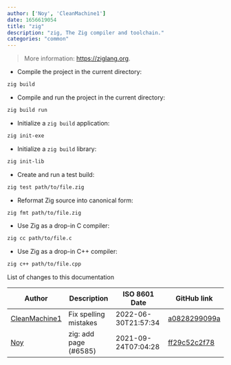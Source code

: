 ```yaml
---
author: ['Noy', 'CleanMachine1']
date: 1656619054
title: "zig"
description: "zig, The Zig compiler and toolchain."
categories: "common"
---
```

> More information: <https://ziglang.org>.

- Compile the project in the current directory:

```bash
zig build
```

- Compile and run the project in the current directory:

```bash
zig build run
```

- Initialize a `zig build` application:

```bash
zig init-exe
```

- Initialize a `zig build` library:

```bash
zig init-lib
```

- Create and run a test build:

```bash
zig test path/to/file.zig
```

- Reformat Zig source into canonical form:

```bash
zig fmt path/to/file.zig
```

- Use Zig as a drop-in C compiler:

```bash
zig cc path/to/file.c
```

- Use Zig as a drop-in C++ compiler:

```bash
zig c++ path/to/file.cpp
```
List of changes to this documentation


Author | Description | ISO 8601 Date | GitHub link
------|-----|-----|-----
[CleanMachine1](mailto:78213164+CleanMachine1@users.noreply.github.com) | Fix spelling mistakes | 2022-06-30T21:57:34 | [a0828299099a](https://github.com/tldr-pages/tldr/commit/a0828299099a2224eca625dcf412c341124c5011)
[Noy](mailto:nbaltunian@gmail.com) | zig: add page (#6585) | 2021-09-24T07:04:28 | [ff29c52c2f78](https://github.com/tldr-pages/tldr/commit/ff29c52c2f789559d93fe194418b191c4b7da791)

